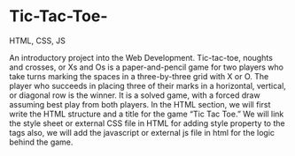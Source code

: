# Tic-Tac-Toe-
HTML, CSS, JS

An introductory project into the Web Development. 
Tic-tac-toe, noughts and crosses, or Xs and Os is a paper-and-pencil game for two players who take turns marking the spaces in a three-by-three grid with X or O. The player who succeeds in placing three of their marks in a horizontal, vertical, or diagonal row is the winner. It is a solved game, with a forced draw assuming best play from both players.
In the HTML section, we will first write the HTML structure and a title for the game “Tic Tac Toe.” We will link the style sheet or external CSS file in HTML for adding style property to the tags also, we will add the javascript or external js file in html for the logic behind the game.
